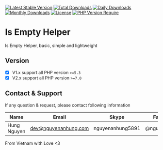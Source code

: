 [![Latest Stable Version](https://img.shields.io/packagist/v/nguyenanhung/is-empty-helper.svg?style=flat-square)](https://packagist.org/packages/nguyenanhung/is-empty-helper)
[![Total Downloads](https://img.shields.io/packagist/dt/nguyenanhung/is-empty-helper.svg?style=flat-square)](https://packagist.org/packages/nguyenanhung/is-empty-helper)
[![Daily Downloads](https://img.shields.io/packagist/dd/nguyenanhung/is-empty-helper.svg?style=flat-square)](https://packagist.org/packages/nguyenanhung/is-empty-helper)
[![Monthly Downloads](https://img.shields.io/packagist/dm/nguyenanhung/is-empty-helper.svg?style=flat-square)](https://packagist.org/packages/nguyenanhung/is-empty-helper)
[![License](https://img.shields.io/packagist/l/nguyenanhung/is-empty-helper.svg?style=flat-square)](https://packagist.org/packages/nguyenanhung/is-empty-helper)
[![PHP Version Require](https://img.shields.io/packagist/dependency-v/nguyenanhung/is-empty-helper/php)](https://packagist.org/packages/nguyenanhung/is-empty-helper)

# Is Empty Helper

Is Empty Helper, basic, simple and lightweight

## Version

- [x] V1.x support all PHP version `>=5.3`
- [x] V2.x support all PHP version `>=7.0`

## Contact & Support

If any question & request, please contact following information

| Name        | Email                | Skype            | Facebook      |
|-------------|----------------------|------------------|---------------|
| Hung Nguyen | dev@nguyenanhung.com | nguyenanhung5891 | @nguyenanhung |

From Vietnam with Love <3
